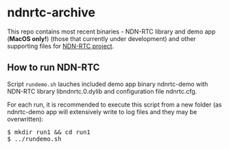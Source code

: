 ndnrtc-archive
==============

This repo contains most recent binaries - NDN-RTC library and demo app (**MacOS only!**) (those that currently under development) and other supporting files for [NDN-RTC project](https://github.com/remap/ndnrtc).

How to run NDN-RTC
---
Script `rundemo.sh` lauches included demo app binary ndnrtc-demo with NDN-RTC library libndnrtc.0.dylib and configuration file ndnrtc.cfg.

For each run, it is recommended to execute this script from a new folder (as ndnrtc-demo app will extensively write to log files and they may be overwritten):

<pre>
$ mkdir run1 && cd run1
$ ../rundemo.sh
</pre>
